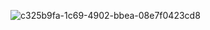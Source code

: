![c325b9fa-1c69-4902-bbea-08e7f0423cd8](https://github.com/radioactivityy/real-time-object-detection/assets/74931303/b50cc7ca-05a0-4c98-83d9-d3f417b96354)
